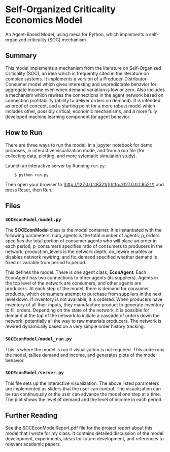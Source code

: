 # Self-Organized Criticality Economics Model
An Agent-Based Model, using mesa for Python, which implements a self-organized criticality (SOC) mechanism

## Summary
This model implements a mechanism from the literature on Self-Organized Criticality (SOC), an idea which is frequently cited in the literature on complex systems. It implements a version of a Producer-Distributor-Consumer model which gives interesting and unpredictable behavior for aggregate income even when demand variation is low or zero. Also includes a mechanism which rewires the connections in the agent network based on connection profitability (ability to deliver orders on demand). It is intended as proof of concept, and a starting point for a more robust model which includes other, possibly critical, economic mechanisms, and a more fully developed machine learning component for agent behavior.

## How to Run

There are three ways to run the model: in a jupyter notebook for demo purposes, in interactive visualization mode, and from a run file (for collecting data, plotting, and more sytematic simulation study).

Launch an interactive server by Running ``run.py``:

```
    $ python run.py
```

Then open your browser to [http://127.0.0.1:8521/](http://127.0.0.1:8521/) and press Reset, then Run. 

## Files

### ``SOCEconModel/model.py``
The **SOCEconModel** class is the model container. It is instantiated with the following parameters: num_agents is the total number of agents; p_orders specifies the total portion of consumer agents who will place an order in each period; p_consumers specifies ratio of consumers to producers in the network; production_levels is the network depth; do_rewire enables or disables network rewiring; and fix_demand specified whether demand is fixed or variable from period to period.

This defines the model. There is one agent class, **EconAgent**. Each EconAgent has two connections to other agents (its suppliers). Agents in the top level of the network are consumers, and other agents are producers. At each step of the model, there is demand for consumer products, which consumers attempt to purchase from suppliers in the next level down. If inventory is not available, it is ordered. When producers have inventory of all their inputs, they manufacture product to generate inventory to fill orders. Depending on the state of the network, it is possible for demand at the top of the network to initiate a cascade of orders down the network, potentially all the way to raw materials producers. The network is rewired dynamically based on a very simple order history tracking. 

### ``SOCEconModel/model_run.py``
This is where the model is run if visualization is not required. This code runs the model, tallies demand and income, and generates plots of the model behavior.

### ``SOCEconModel/server.py``

This file sets up the interactive visualization. The above listed parameters are implemented as sliders that the user can control. The visualization can be run continuously or the user can advance the model one step at a time. The plot shows the level of demand and the level of income in each period.

## Further Reading

See the SOCEconModelReport.pdf file for the project report about this model that I wrote for my class. It contains detailed discussion of the model development, experiments, ideas for future development, and references to relevant academic papers.

